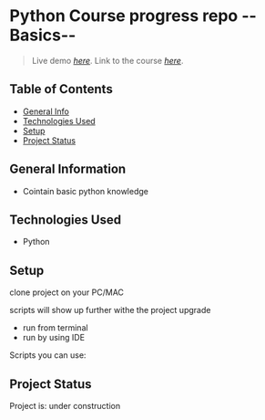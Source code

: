 # Python Course progress repo --Basics-- 
> Live demo [_here_](#).
> Link to the course [_here_](https://www.udemy.com/course/complete-python-bootcamp/).


## Table of Contents
* [General Info](#general-information)
* [Technologies Used](#technologies-used)
* [Setup](#setup)
* [Project Status](#project-status)


## General Information
- Cointain basic python knowledge

## Technologies Used
- Python


## Setup

clone project on your PC/MAC

scripts will show up further withe the project upgrade
- run from terminal
- run by using IDE

Scripts you can use:




## Project Status
Project is: under construction

